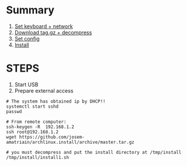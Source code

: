 # Summary

1. [Set keyboard + network](https://github.com/josem-amatriain/archlinux.install#installing-network-manual-mode#keyboard)
1. [Download tag.gz + decompress ](https://github.com/josem-amatriain/archlinux.install#boot)
1. [Set config](https://github.com/josem-amatriain/archlinux.install#keyboard)
1. [Install](https://github.com/josem-amatriain/archlinux.install#install)

# STEPS

1. Start USB
1. Prepare external access 
```ip addr show
# The system has obtained ip by DHCP!!
systemctl start sshd
passwd

# From remote computer:
ssh-keygen -R  192.168.1.2
ssh root@192.168.1.2
wget https://github.com/josem-amatriain/archlinux.install/archive/master.tar.gz

# you must decompress and put the install directory at /tmp/install
/tmp/install/install1.sh 
```
